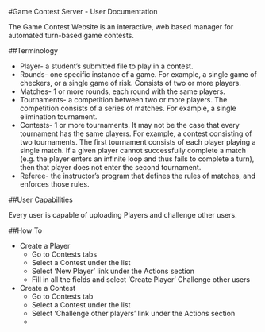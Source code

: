 #Game Contest Server - User Documentation

The Game Contest Website is an interactive, web based manager for automated turn-based game contests.

##Terminology

* Player- a student’s submitted file to play in a contest.
* Rounds- one specific instance of a game. For example, a single game of checkers, or a single game of risk. Consists of two or more players.
* Matches- 1 or more rounds, each round with the same players.
* Tournaments- a competition between two or more players. The competition consists of a series of matches. For example, a single elimination tournament.
* Contests- 1 or more tournaments. It may not be the case that every tournament has the same players. For example, a contest consisting of two tournaments. The first tournament consists of each player playing a single match. If a given player cannot successfully complete a match (e.g. the player enters an infinite loop and thus fails to complete a turn), then that player does not enter the second tournament.
* Referee- the instructor’s program that defines the rules of matches, and enforces those rules.

##User Capabilities

Every user is capable of uploading Players and challenge other users.

##How To

* Create a Player
	* Go to Contests tabs
	* Select a Contest under the list
	* Select ‘New Player’ link under the Actions section
	* Fill in all the fields and select ‘Create Player’ Challenge other users
* Create a Contest
	* Go to Contests tab
	* Select a Contest under the list
	* Select ‘Challenge other players’ link under the Actions section
	* 


